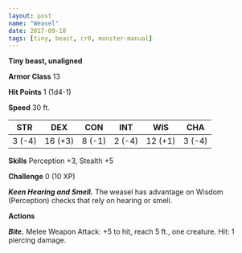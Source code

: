 ```yaml
---
layout: post
name: "Weasel"
date: 2017-09-10
tags: [tiny, beast, cr0, monster-manual]
---
```


**Tiny beast, unaligned**

**Armor Class** 13

**Hit Points** 1 (1d4-1)

**Speed** 30 ft.

|   STR   |   DEX   |   CON   |   INT   |   WIS   |   CHA   |
|:-----:|:-----:|:-----:|:-----:|:-----:|:-----:|
| 3 (-4) | 16 (+3) | 8 (-1) | 2 (-4) | 12 (+1) | 3 (-4) |

**Skills** Perception +3, Stealth +5

**Challenge** 0 (10 XP)

***Keen Hearing and Smell.*** The weasel has advantage on Wisdom (Perception) checks that rely on hearing or smell.

**Actions**

***Bite.*** Melee Weapon Attack: +5 to hit, reach 5 ft., one creature. Hit: 1 piercing damage.

